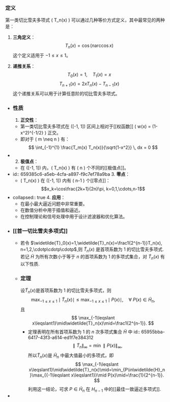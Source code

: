 ### 定义
第一类切比雪夫多项式 \( T_n(x) \) 可以通过几种等价方式定义，其中最常见的两种是：

1. **三角定义**：
 $$ T_n(x) = \cos(n \arccos x) $$
 这个定义适用于 $-1 \leq x \leq 1$。

2. **递推关系**：
 $$ T_0(x) = 1, \quad T_1(x) = x $$
 $$ T_{n+1}(x) = 2x T_n(x) - T_{n-1}(x) $$
 这个递推关系可以用于计算任意阶的切比雪夫多项式。
- ### 性质
  1. **正交性**：
	- 第一类切比雪夫多项式在 \([-1, 1]\) 区间上相对于[[权函数]] \( w(x) = (1-x^2)^{-1/2} \) 正交。
	- 即对于 \( m \neq n \) 有：
	  $$ \int_{-1}^{1} \frac{T_m(x) T_n(x)}{\sqrt{1-x^2}} \, dx = 0 $$
- 2. **极值点**：
	- 在 \([-1, 1]\) 内，\( T_n(x) \) 有 \( n \) 个不同的[[极值点]]。
- id:: 659385c6-a5eb-4cfa-a897-f9c7ef78a9ba
  3. **零点**：
	- \( T_n(x) \) 在 \([-1, 1]\) 内有 \( n-1 \) 个[[零点]]：
	  $$x_k=\cos\frac{2k+1}{2n}\pi, k=0,1,\cdots,n-1$$
- collapsed:: true
  4. **应用**：
	- 在最小最大逼近问题中非常重要。
	- 在数值分析中用于插值和逼近。
	- 在控制理论和信号处理中用于设计滤波器和优化算法。
- ### [[首一切比雪夫多项式]]
	- 若令 $\widetilde{T}_0(x)=1,\widetilde{T}_n(x)=\frac1{2^{n-1}}T_n(x), n=1,2,\cdotp\cdotp\cdotp$,则 $\widetilde{T}_n(x)$ 是首项系数为 $1$ 的切比雪夫多项式. 若记 $\tilde{H}$ 为所有次数小于等于 $n$ 的首项系数为 1 的多项式集合，对 $\widetilde{T}_n(x)$ 有以下性质.
	- ### 定理
	  设$\widetilde{T}_n(x)$是首项系数为 1 的切比雪夫多项式，则
	  $$
	  \max_{-1\leqslant x\leqslant1}\mid\widetilde{T}_n(x)\mid\leqslant\max_{-1\leqslant x\leqslant1}\mid P(x)\mid,\quad\forall\:P(x)\in\widetilde{H}_n,
	  $$
	  且
	  $$
	  \max_{-1\leqslant x\leqslant1}\mid\widetilde{T}_n(x)\mid=\frac1{2^{n-1}}.
	  $$
		- 定理表明在所有首项系数为 $1$ 的 $n$ 次多项式集合 $\widetilde{H}$ 中
		  id:: 65955bba-6417-43f3-a614-ed1f7e384312
		  $$\parallel\widetilde{T}_n\parallel_\infty=\min\parallel P(x)\parallel_\infty,$$
		  所以$\widetilde{T}_n(x)$是 $\widetilde{H}_n$ 中最大值最小的多项式，即
		  $$
		  \max_{-1\leqslant x\leqslant1}\mid\widetilde{T}_n(x)\mid=\min_{P\in\widetilde{H}_n}\max_{{-1\leqslant x\leqslant1}}\mid P(x)\mid=\frac{1}{2^{n-1}}.
		  $$
		  利用这一结论，可求 $P\in\widetilde{H}_n$ 在 $H_{n-1}$ 中的[[最佳一致逼近多项式]].
-